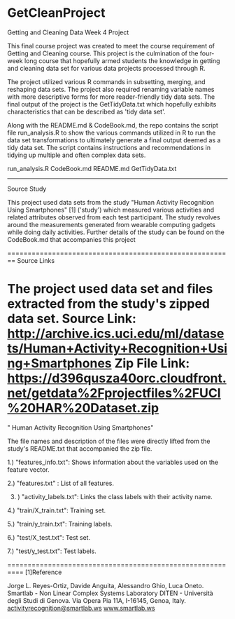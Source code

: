 # GetCleanProject

Getting and Cleaning Data Week 4 Project

This final course project  was created to meet the course requirement of Getting  and Cleaning course. This project is the culmination of  the four-week long course that  hopefully armed students the knowledge in getting and cleaning data set for various data projects processed through R.  

The project utilized various R commands in subsetting,  merging,  and reshaping  data sets. The project also required renaming variable names with more descriptive forms for more reader-friendly tidy data sets. The final output of the project is the GetTidyData.txt which hopefully  exhibits characteristics that can be described as 'tidy data set'.

Along with the README.md & CodeBook.md,  the repo contains the script file run_analysis.R to show the various commands utilized in R to run the data set transformations to ultimately generate a final output deemed as a tidy data set. The script contains instructions and recommendations in tidying up multiple and often complex data sets.
 
run_analysis.R
CodeBook.md
README.md
GetTidyData.txt

--------------------------------------------------------------------------------------
Source Study 

This project used data sets  from the study "Human Activity Recognition Using Smartphones" [1]  ('study') which measured various activities and related attributes observed from each test participant.  The study revolves around the measurements generated from wearable computing gadgets  while doing daily activities. Further details of the study can be found on the CodeBook.md that accompanies this project

========================================================
Source Links

The project used data set and files extracted from the study's zipped data set. 
Source Link:  http://archive.ics.uci.edu/ml/datasets/Human+Activity+Recognition+Using+Smartphones
Zip File Link:  https://d396qusza40orc.cloudfront.net/getdata%2Fprojectfiles%2FUCI%20HAR%20Dataset.zip 
========================================================
" Human Activity Recognition Using Smartphones"

The file names and description of the files  were directly lifted from the study's README.txt that accompanied the zip file.

1.) "features_info.txt": Shows information about the variables used on the feature vector.

2.) "features.txt" : List of all features.

3. ) "activity_labels.txt": Links the class labels with their activity name.

4.) "train/X_train.txt": Training set.

5.) "train/y_train.txt": Training labels.

6.) "test/X_test.txt":  Test set.

7.) "test/y_test.txt": Test labels.

==========================================================
[1]Reference

Jorge L. Reyes-Ortiz, Davide Anguita, Alessandro Ghio, Luca Oneto.
Smartlab - Non Linear Complex Systems Laboratory
DITEN - Università degli Studi di Genova.
Via Opera Pia 11A, I-16145, Genoa, Italy.
activityrecognition@smartlab.ws
www.smartlab.ws
